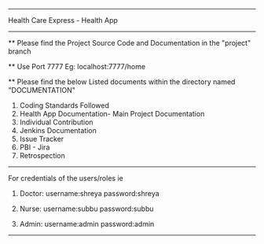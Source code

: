 **************************************
Health Care Express - Health App
**************************************

**
Please find the Project Source Code and Documentation in the "project" branch

**
Use Port 7777 
Eg: localhost:7777/home

**
Please find the below Listed documents within the directory named "DOCUMENTATION"

1) Coding Standards Followed
2) Health App Documentation- Main Project Documentation
3) Individual Contribution
4) Jenkins Documentation
5) Issue Tracker
6) PBI - Jira
7) Retrospection


******************************************************************
For credentials of the users/roles ie 

1) Doctor:
username:shreya
password:shreya

2) Nurse:
username:subbu
password:subbu

3) Admin:
username:admin
password:admin
******************************************************************
